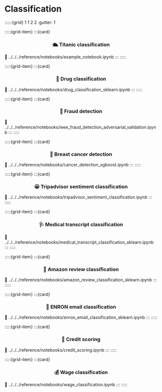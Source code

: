 # Classification

::::::{grid} 1 1 2 2
:gutter: 1

:::::{grid-item}
:::{card} <h3><center>🛳️ Titanic classification</center></h3>
:link: ../../../reference/notebooks/example_notebook.ipynb
:::
:::::

:::::{grid-item}
:::{card} <h3><center>💊 Drug classification</center></h3>
:link: ../../../reference/notebooks/drug_classification_sklearn.ipynb
:::
:::::

:::::{grid-item}
:::{card} <h3><center>🥷 Fraud detection</center></h3>
:link: ../../../reference/notebooks/ieee_fraud_detection_adversarial_validation.ipynb
:::
:::::

:::::{grid-item}
:::{card} <h3><center>🏥 Breast cancer detection</center></h3>
:link: ../../../reference/notebooks/cancer_detection_xgboost.ipynb
:::
:::::

:::::{grid-item}
:::{card} <h3><center>😀 Tripadvisor sentiment classification</center></h3>
:link: ../../../reference/notebooks/tripadvisor_sentiment_classification.ipynb
:::
:::::

:::::{grid-item}
:::{card} <h3><center>🩺 Medical transcript classification</center></h3>
:link: ../../../reference/notebooks/medical_transcript_classification_sklearn.ipynb
:::
:::::

:::::{grid-item}
:::{card} <h3><center>🛒 Amazon review classification</center></h3>
:link: ../../../reference/notebooks/amazon_review_classification_sklearn.ipynb
:::
:::::

:::::{grid-item}
:::{card} <h3><center>📧 ENRON email classification</center></h3>
:link: ../../../reference/notebooks/enron_email_classification_sklearn.ipynb
:::
:::::

:::::{grid-item}
:::{card} <h3><center>🏦 Credit scoring</center></h3>
:link: ../../../reference/notebooks/credit_scoring.ipynb
:::
:::::

:::::{grid-item}
:::{card} <h3><center>💰 Wage classification</center></h3>
:link: ../../../reference/notebooks/wage_classification.ipynb
:::
:::::
